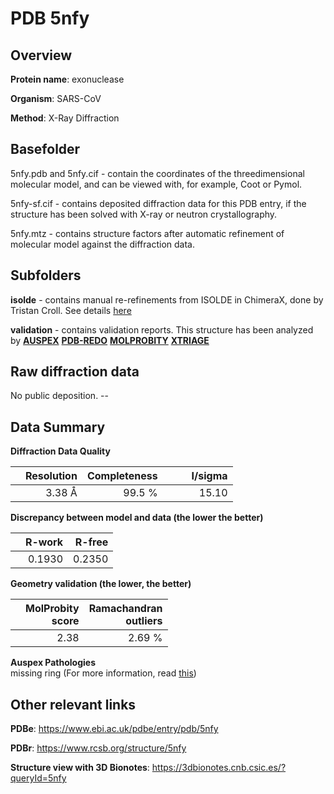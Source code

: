 # PDB 5nfy

## Overview

**Protein name**: exonuclease

**Organism**: SARS-CoV

**Method**: X-Ray Diffraction

## Basefolder

5nfy.pdb and 5nfy.cif - contain the coordinates of the threedimensional molecular model, and can be viewed with, for example, Coot or Pymol.

5nfy-sf.cif - contains deposited diffraction data for this PDB entry, if the structure has been solved with X-ray or neutron crystallography.

5nfy.mtz - contains structure factors after automatic refinement of molecular model against the diffraction data.

## Subfolders

**isolde** - contains manual re-refinements from ISOLDE in ChimeraX, done by Tristan Croll. See details [here](https://github.com/thorn-lab/coronavirus_structural_task_force/blob/master/pdb/exonuclease/SARS-CoV/5nfy/isolde/directory_info.txt)



**validation** - contains validation reports. This structure has been analyzed by [**AUSPEX**](https://github.com/thorn-lab/coronavirus_structural_task_force/tree/master/pdb/exonuclease/SARS-CoV/5nfy/validation/auspex) [**PDB-REDO**](https://github.com/thorn-lab/coronavirus_structural_task_force/tree/master/pdb/exonuclease/SARS-CoV/5nfy/validation/pdb-redo) [**MOLPROBITY**](https://github.com/thorn-lab/coronavirus_structural_task_force/tree/master/pdb/exonuclease/SARS-CoV/5nfy/validation/molprobity) [**XTRIAGE**](https://github.com/thorn-lab/coronavirus_structural_task_force/blob/master/pdb/exonuclease/SARS-CoV/5nfy/validation/Xtriage_output.log) 

## Raw diffraction data

No public deposition. --<br> 

## Data Summary
**Diffraction Data Quality**

|   | Resolution | Completeness| I/sigma |
|---|-------------:|----------------:|--------------:|
|   |3.38 Å|99.5  %|<img width=50/>15.10|

**Discrepancy between model and data (the lower the better)**

|   | **R-work**| **R-free**   
|---|-------------:|----------------:|           
||  0.1930|  0.2350|

**Geometry validation (the lower, the better)**

|   |**MolProbity<br>score**| **Ramachandran<br>outliers** 
|---|-------------:|----------------:|
||  2.38|  2.69 %|

**Auspex Pathologies**<br> missing ring (For more information, read [this](https://github.com/thorn-lab/coronavirus_structural_task_force/blob/master/pdb/exonuclease/SARS-CoV/5nfy/validation/auspex/5nfy_auspex_comments.txt))

 



## Other relevant links 
**PDBe**:  https://www.ebi.ac.uk/pdbe/entry/pdb/5nfy
 
**PDBr**: https://www.rcsb.org/structure/5nfy 

**Structure view with 3D Bionotes**: https://3dbionotes.cnb.csic.es/?queryId=5nfy

